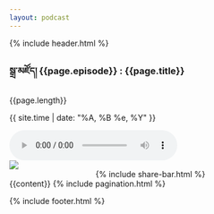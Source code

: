 ```yaml
---
layout: podcast
---
```


{% include header.html %}
<script type="">

/*--- ref --https://codesource.io/getting-started-with-the-media-session-api/ */
  if ('mediaSession' in navigator) {
    navigator.mediaSession.metadata = new MediaMetadata({
      title: '{{page.title}}',
      episode: '{{page.episode}}',
      artwork: [
        { src: '{{site.baseurl}}/assets/images/{{page.cover}}', sizes: '96x96',   type: 'image/png' },
        { src: '{{site.baseurl}}/assets/images/{{page.cover}}', sizes: '128x128', type: 'image/png' },
        { src: '{{site.baseurl}}/assets/images/{{page.cover}}', sizes: '192x192', type: 'image/png' },
        { src: '{{site.baseurl}}/assets/images/{{page.cover}}', sizes: '256x256', type: 'image/png' },
        { src: '{{site.baseurl}}/assets/images/{{page.cover}}', sizes: '384x384', type: 'image/png' },
        { src: '{{site.baseurl}}/assets/images/{{page.cover}}', sizes: '512x512', type: 'image/png' },
      ]
    }); 
}
 navigator.mediaSession.setActionHandler("play", function() { 
        audio.play();
     });
navigator.mediaSession.setActionHandler("pause", function() { 
        audio.pause();
      });

/*player.addEventListener('click', function(e) {

alert("player clicked")

});
*/

</script>
<div class="container">
	<div class="section-title">
	</div>
	<section class="half-width">
		<article>
			<div class="playbox">
				<div class="playbox-container">
					<h1>
						<span>སྒྲ་མཛོད།  {{page.episode}} :</span> {{page.title}} &nbsp;&nbsp; 
						<a class="playbox-dl" style="color:white" href="{{page.file}}" download> 
							<i class="fas fa-cloud-download-alt"></i>
						</a>
					</h1>
					<p><i class="fa fa-clock"></i>  {{page.length}}</p>
					<p><i class="fa fa-calendar"></i> {{ site.time | date: "%A, %B %e, %Y" }}</p>
					<audio id="player" controls>
				  		<source src="{{page.file}}" type="audio/mp3" />
				  		Your browser does not support the audio element.
					</audio>
				</div>
				<div class="social">
					<img class="img-md" src="{{site.baseurl}}/assets/images/{{page.cover}}">
					<center>{% include share-bar.html %}</center>
				</div>
			</div>
			{{content}}
			{% include pagination.html %}
		</article>
		<!-- {% include sidebar.html %} -->
	</section>
</div>

{% include footer.html %}
